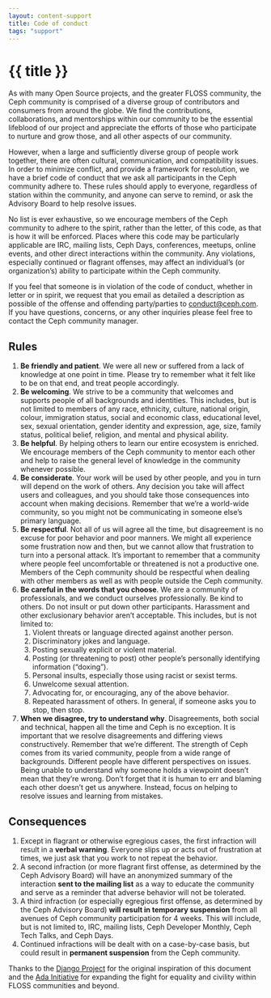 ```yaml
---
layout: content-support
title: Code of conduct
tags: "support"
---
```


# {{ title }}

As with many Open Source projects, and the greater FLOSS community, the Ceph community is comprised of a diverse group of contributors and consumers from around the globe. We find the contributions, collaborations, and mentorships within our community to be the essential lifeblood of our project and appreciate the efforts of those who participate to nurture and grow those, and all other aspects of our community.

However, when a large and sufficiently diverse group of people work together, there are often cultural, communication, and compatibility issues. In order to minimize conflict, and provide a framework for resolution, we have a brief code of conduct that we ask all participants in the Ceph community adhere to. These rules should apply to everyone, regardless of station within the community, and anyone can serve to remind, or ask the Advisory Board to help resolve issues.

No list is ever exhaustive, so we encourage members of the Ceph community to adhere to the spirit, rather than the letter, of this code, as that is how it will be enforced. Places where this code may be particularly applicable are IRC, mailing lists, Ceph Days, conferences, meetups, online events, and other direct interactions within the community. Any violations, especially continued or flagrant offenses, may affect an individual’s (or organization’s) ability to participate within the Ceph community.

If you feel that someone is in violation of the code of conduct, whether in letter or in spirit, we request that you email as detailed a description as possible of the offense and offending party/parties to <conduct@ceph.com>. If you have questions, concerns, or any other inquiries please feel free to contact the Ceph community manager.

## Rules

1. **Be friendly and patient**. We were all new or suffered from a lack of knowledge at one point in time. Please try to remember what it felt like to be on that end, and treat people accordingly.
2. **Be welcoming**. We strive to be a community that welcomes and supports people of all backgrounds and identities. This includes, but is not limited to members of any race, ethnicity, culture, national origin, colour, immigration status, social and economic class, educational level, sex, sexual orientation, gender identity and expression, age, size, family status, political belief, religion, and mental and physical ability.
3. **Be helpful**. By helping others to learn our entire ecosystem is enriched. We encourage members of the Ceph community to mentor each other and help to raise the general level of knowledge in the community whenever possible.
4. **Be considerate**. Your work will be used by other people, and you in turn will depend on the work of others. Any decision you take will affect users and colleagues, and you should take those consequences into account when making decisions. Remember that we’re a world-wide community, so you might not be communicating in someone else’s primary language.
5. **Be respectful**. Not all of us will agree all the time, but disagreement is no excuse for poor behavior and poor manners. We might all experience some frustration now and then, but we cannot allow that frustration to turn into a personal attack. It’s important to remember that a community where people feel uncomfortable or threatened is not a productive one. Members of the Ceph community should be respectful when dealing with other members as well as with people outside the Ceph community.
6. **Be careful in the words that you choose**. We are a community of professionals, and we conduct ourselves professionally. Be kind to others. Do not insult or put down other participants. Harassment and other exclusionary behavior aren’t acceptable. This includes, but is not limited to:
   1. Violent threats or language directed against another person.
   2. Discriminatory jokes and language.
   3. Posting sexually explicit or violent material.
   4. Posting (or threatening to post) other people’s personally identifying information (“doxing”).
   5. Personal insults, especially those using racist or sexist terms.
   6. Unwelcome sexual attention.
   7. Advocating for, or encouraging, any of the above behavior.
   8. Repeated harassment of others. In general, if someone asks you to stop, then stop.
7. **When we disagree, try to understand why**. Disagreements, both social and technical, happen all the time and Ceph is no exception. It is important that we resolve disagreements and differing views constructively. Remember that we’re different. The strength of Ceph comes from its varied community, people from a wide range of backgrounds. Different people have different perspectives on issues. Being unable to understand why someone holds a viewpoint doesn’t mean that they’re wrong. Don’t forget that it is human to err and blaming each other doesn’t get us anywhere. Instead, focus on helping to resolve issues and learning from mistakes.

## Consequences

1. Except in flagrant or otherwise egregious cases, the first infraction will result in a **verbal warning**. Everyone slips up or acts out of frustration at times, we just ask that you work to not repeat the behavior.
2. A second infraction (or more flagrant first offense, as determined by the Ceph Advisory Board) will have an anonymized summary of the interaction **sent to the mailing list** as a way to educate the community and serve as a reminder that adverse behavior will not be tolerated.
3. A third infraction (or especially egregious first offense, as determined by the Ceph Advisory Board) **will result in temporary suspension** from all avenues of Ceph community participation for 4 weeks. This will include, but is not limited to, IRC, mailing lists, Ceph Developer Monthly, Ceph Tech Talks, and Ceph Days.
4. Continued infractions will be dealt with on a case-by-case basis, but could result in **permanent suspension** from the Ceph community.

Thanks to the [Django Project](https://www.djangoproject.com/conduct/) for the original inspiration of this document and the [Ada Initiative](https://adainitiative.org/) for expanding the fight for equality and civility within FLOSS communities and beyond.
